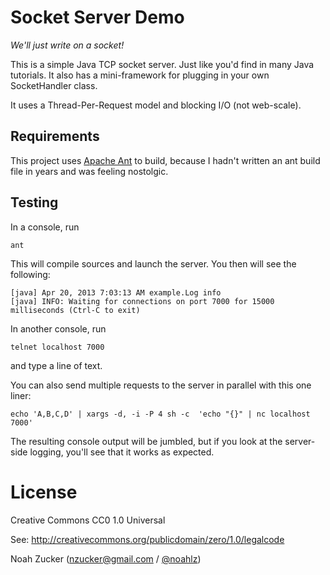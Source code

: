 Socket Server Demo
==================

_We'll just write on a socket!_

This is a simple Java TCP socket server.  Just like you'd find in many Java tutorials. It also has a mini-framework for plugging in your own SocketHandler class. 

It uses a Thread-Per-Request model and blocking I/O (not web-scale).


Requirements
------------

This project uses [Apache Ant](http://ant.apache.com) to build, because I hadn't written an ant build file in years and was feeling nostolgic.


Testing
-------

In a console, run 

    ant

This will compile sources and launch the server. You then will see the following:

    [java] Apr 20, 2013 7:03:13 AM example.Log info
    [java] INFO: Waiting for connections on port 7000 for 15000 milliseconds (Ctrl-C to exit)

In another console, run

    telnet localhost 7000

and type a line of text.

You can also send multiple requests to the server in parallel with this one liner:

    echo 'A,B,C,D' | xargs -d, -i -P 4 sh -c  'echo "{}" | nc localhost 7000'

The resulting console output will be jumbled, but if you look at the server-side logging, you'll see that it works as expected.

# License

Creative Commons CC0 1.0 Universal 

See: http://creativecommons.org/publicdomain/zero/1.0/legalcode

Noah Zucker (nzucker@gmail.com / [@noahlz](http://twitter.com/noahlz))

